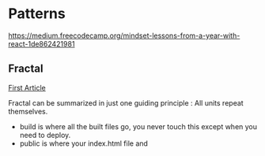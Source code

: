 # Patterns

https://medium.freecodecamp.org/mindset-lessons-from-a-year-with-react-1de862421981

## Fractal
[First Article](https://hackernoon.com/fractal-a-react-app-structure-for-infinite-scale-4dab943092af)

Fractal can be summarized in just one guiding principle : All units repeat themselves.

* build is where all the built files go, you never touch this except when you need to deploy.
* public is where your index.html file and <script src> assets go. (They automatically get copied to build while using create-react-app)
* src is where you code.
* src.pages are the root level components, ones which are directly mounted on level 1 routes. (Ex. if you have a route called /login that mounts a Login component, then Login.js will be present in pages directory).
* src.modules handles your state (actions + reducers using ducks file structure).
* src.components have shared components, like Button, Input etc.
* src.utils have utilities like your api wrapper, date utils, string utils etc.
* config is where you store your environment variables like api endpoints. Don’t commit this to git.
* store initializes the redux store.
* index registers the routes, and renders the app.



## Duck Structure
[First Article](https://medium.freecodecamp.org/scaling-your-redux-app-with-ducks-6115955638be)
## Compound Components
## High Order Components
## Render Props
## Smart/Dumb Components
many others (try out Profiling)